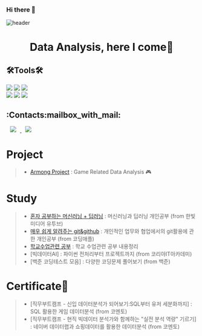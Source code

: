 ### Hi there 👋

![header](https://capsule-render.vercel.app/api?type=venom&color=be4bdb&height=300&section=header&text=Ryan%20Park&fontSize=70)


<h1 align="center">               <!-- first heading -->
Data Analysis, here I come🚀
</h1>    


<h2 align="left">🛠Tools🛠</h3>   <!-- second heading -->

<p align="left">     <!-- left-aligned paragraph -->
<img src="https://img.shields.io/badge/Python-3766AB?style=flat-square&logo=Python&logoColor=white"/></a>    <!-- end of anchor(hyperlink) -->
<img src="https://img.shields.io/badge/Jupyter-F37626?style=flat-square&logo=Jupyter&logoColor=white"/></a>
<img src="https://img.shields.io/badge/RStudio-75AADB?style=flat-square&logo=RStudio&logoColor=white"/></a>
<br>
<img src="https://img.shields.io/badge/Microsoft Excel-217346?style=flat-square&logo=Microsoft Excel&logoColor=white"/></a> 
<img src="https://img.shields.io/badge/SQLite-003B57?style=flat-square&logo=sqlite&logoColor=white"/>
<img src="https://img.shields.io/badge/HTML5-E34F26?style=flat-square&logo=HTML5&logoColor=white"/></a>
<br>

<h2 align="left">:Contacts:mailbox_with_mail:</h3>
<p align="left">
<a href="https://chiwon0725@gmail.com">
    <img src="http://img.shields.io/badge/Gmail-EA4335?style=flat&logo=Gmail&logoColor=white&link=https://chiwon0725@gmail.com"
        style="height : auto; margin-left : 10px; margin-right : 10px;"/>
<a href="mailto:rpark26@outlook.com">
    <img src="http://img.shields.io/badge/Outlook-0072C6?style=flat&logo=Microsoft-Outlook&logoColor=white&link=mailto:rpark26@outlook.com"
        style="height: auto; margin-left: 10px; margin-right: 10px;"/>
</a>

</p>   
    
# Project
> - [Armong Project](https://github.com/Dunpark/Armong-Project.git) : Game Related Data Analysis 🎮

# Study
> - [혼자 공부하는 머신러닝 + 딥러닝](https://github.com/Dunpark/Hongong_ML-DL.git) : 머신러닝과 딥러닝 개인공부 (from 한빛미디어 유투브)
> - [매우 쉽게 알려주는 git&github](https://github.com/Dunpark/git-study.git) : 개인적인 업무와 협업에서의 git활용에 관한 개인공부 (from 코딩애플)
> - [학교수업관련 공부](https://github.com/Dunpark/GMU_Works.git) : 학교 수업관련 공부 내용정리
> - [빅데이터AI] : 파이썬 전처리부터 프로젝트까지 (from 코리아IT아카데미)
> - [백준 코딩테스트 모음] : 다양한 코딩문제 풀어보기 (from 백준) 

    
# Certificate📜
> - [직무부트캠프 - 신입 데이터분석가 되어보기:SQL부터 유저 세분화까지] : SQL 활용한 게임 데이터분석 (from 코멘토)
> - [직무부트캠프 - 현직 빅데이터 분석가와 함께하는 "실전 분석 역량" 기르기] : 네이버 데이터랩과 쇼핑데이터를 활용한 데이터분석 (from 코멘토)
